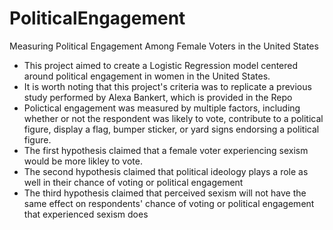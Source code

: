 # PoliticalEngagement
 Measuring Political Engagement Among Female Voters in the United States
 
- This project aimed to create a Logistic Regression model centered around political engagement in women in the United States.
- It is worth noting that this project's criteria was to replicate a previous study performed by Alexa Bankert, which is provided in the Repo
- Polictical engagement was measured by multiple factors, including whether or not the respondent was likely to vote, contribute to a political figure, display a flag, bumper sticker, or yard signs endorsing a political figure.
- The first hypothesis claimed that a female voter experiencing sexism would be more likley to vote. 
- The second hypothesis claimed that political ideology plays a role as well in their chance of voting or political engagement
- The third hypothesis claimed that perceived sexism will not have the same effect on respondents' chance of voting or political engagement that experienced sexism does 
